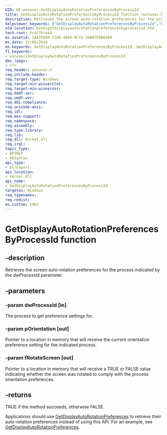 ```yaml
---
UID: NF:winuser.GetDisplayAutoRotationPreferencesByProcessId
title: GetDisplayAutoRotationPreferencesByProcessId function (winuser.h)
description: Retrieves the screen auto-rotation preferences for the process indicated by the dwProcessId parameter.helpviewer_keywords: ["GetDisplayAutoRotationPreferencesByProcessId","GetDisplayAutoRotationPreferencesByProcessId function","base.getdisplayautorotationpreferencesbyprocessid","winuser/GetDisplayAutoRotationPreferencesByProcessId"]
old-location: base\getdisplayautorotationpreferencesbyprocessid.htm
tech.root: ProcThread
ms.assetid: 34A769D0-5160-4049-9C72-76BA7F8B8260
ms.date: 12/05/2018
ms.keywords: GetDisplayAutoRotationPreferencesByProcessId, GetDisplayAutoRotationPreferencesByProcessId function, base.getdisplayautorotationpreferencesbyprocessid, winuser/GetDisplayAutoRotationPreferencesByProcessId
f1_keywords:
- winuser/GetDisplayAutoRotationPreferencesByProcessId
dev_langs:
- c++
req.header: winuser.h
req.include-header: 
req.target-type: Windows
req.target-min-winverclnt: 
req.target-min-winversvr: 
req.kmdf-ver: 
req.umdf-ver: 
req.ddi-compliance: 
req.unicode-ansi: 
req.idl: 
req.max-support: 
req.namespace: 
req.assembly: 
req.type-library: 
req.lib: 
req.dll: Kernel.dll
req.irql: 
topic_type:
- APIRef
- kbSyntax
api_type:
- DllExport
api_location:
- kernel.dll
api_name:
- GetDisplayAutoRotationPreferencesByProcessId
targetos: Windows
req.typenames: 
req.redist: 
ms.custom: 19H1
---
```


# GetDisplayAutoRotationPreferencesByProcessId function


## -description


Retrieves the screen auto-rotation preferences for the process indicated by the <i>dwProcessId</i> parameter.


## -parameters




### -param dwProcessId [in]

The process to get preference settings for.


### -param pOrientation [out]

Pointer to a location in memory that will receive the current orientation preference setting for the indicated process.


### -param fRotateScreen [out]

Pointer to a location in memory that will receive a TRUE or FALSE value indicating whether the screen was rotated to comply with the process orientation preferences.


## -returns



TRUE if the method succeeds, otherwise FALSE.

Applications should use <a href="https://docs.microsoft.com/windows/desktop/api/winuser/nf-winuser-getdisplayautorotationpreferences">GetDisplayAutoRotationPreferences</a> to retrieve their auto-rotation preferences instead of using this API. For an example, see <a href="https://docs.microsoft.com/windows/desktop/api/winuser/nf-winuser-getdisplayautorotationpreferences">GetDisplayAutoRotationPreferences</a>.



